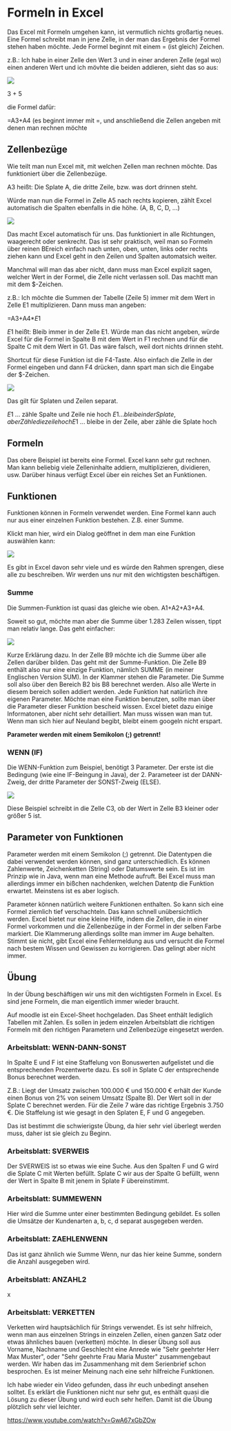 # Formeln in Excel

Das Excel mit Formeln umgehen kann, ist vermutlich nichts großartig neues. Eine Formel schreibt man in jene Zelle, in der man das Ergebnis der Formel stehen haben möchte. Jede Formel beginnt mit einem = (ist gleich) Zeichen.

z.B.: Ich habe in einer Zelle den Wert 3 und in einer anderen Zelle (egal wo) einen anderen Wert und ich mövhte die beiden addieren, sieht das so aus:

![](Formeln01.png)

3 + 5

die Formel dafür:

=A3+A4 (es beginnt immer mit =, und anschließend die Zellen angeben mit denen man rechnen möchte

## Zellenbezüge

Wie teilt man nun Excel mit, mit welchen Zellen man rechnen möchte. Das funktioniert über die Zellenbezüge.

A3 heißt: Die Splate A, die dritte Zeile, bzw. was dort drinnen steht.

Würde man nun die Formel in Zelle A5 nach rechts kopieren, zählt Excel automatisch die Spalten ebenfalls in die höhe. (A, B, C, D, ...)

![](Formeln02.png)

Das macht Excel automatisch für uns. Das funktioniert in alle Richtungen, waagerecht oder senkrecht. Das ist sehr praktisch, weil man so Formeln über reinen BEreich einfach nach unten, oben, unten, links oder rechts ziehen kann und Excel geht in den Zeilen und Spalten automatsich weiter.

Manchmal will man das aber nicht, dann muss man Excel explizit sagen, welcher Wert in der Formel, die Zelle nicht verlassen soll. Das machtt man mit dem $-Zeichen.

z.B.: Ich möchte die Summen der Tabelle (Zeile 5) immer mit dem Wert in Zelle E1 multiplizieren. Dann muss man angeben:

=A3+A4*$E$1

$E$1 heißt: Bleib immer in der Zelle E1. Würde man das nicht angeben, würde Excel für die Formel in Spalte B  mit dem Wert in F1 rechnen und für die Spalte C mit dem Wert in G1. Das wäre falsch, weil dort nichts drinnen steht.

Shortcut für diese Funktion ist die F4-Taste. Also einfach die Zelle in der Formel eingeben und dann F4 drücken, dann spart man sich die Eingabe der $-Zeichen.

![](Formeln03.png)

Das gilt für Splaten und Zeilen separat.

$E$1 ... zähle Spalte und Zeile nie hoch
$E1 ... bleibe in der Splate, aber Zähle die zeile hoch
E$1 ... bleibe in der Zeile, aber zähle die Splate hoch

## Formeln

Das obere Beispiel ist bereits eine Formel. Excel kann sehr gut rechnen. Man kann beliebig viele Zelleninhalte addiern, multiplizieren, dividieren, usw. Darüber hinaus verfügt Excel über ein reiches Set an Funktionen.

## Funktionen

Funktionen können in Formeln verwendet werden. Eine Formel kann auch nur aus einer einzelnen Funktion bestehen. Z.B. einer Summe.

Klickt man hier, wird ein Dialog geöffnet in dem man eine Funktion auswählen kann:

![](Formeln04.png)

Es gibt in Excel davon sehr viele und es würde den Rahmen sprengen, diese alle zu beschreiben. Wir werden uns nur mit den wichtigsten beschäftigen.

### Summe

Die Summen-Funktion ist quasi das gleiche wie oben. A1+A2+A3+A4.

Soweit so gut, möchte man aber die Summe über 1.283 Zeilen wissen, tippt man relativ lange. Das geht einfacher:

![](Formeln05.png)

Kurze Erklärung dazu. In der Zelle B9 möchte ich die Summe über alle Zellen darüber bilden. Das geht mit der Summe-Funktion. Die Zelle B9 enthält also nur eine einzige Funktion, nämlich SUMME (in meiner Englischen Version SUM). In der Klammer stehen die Parameter. Die Summe soll also über den Bereich B2 bis B8 berechnet werden. Also alle Werte in diesem bereich sollen addiert werden. Jede Funktion hat natürlich ihre eigenen Parameter. Möchte man eine Funktion benutzen, sollte man über die Parameter dieser Funktion bescheid wissen. Excel bietet dazu einige Informatonen, aber nicht sehr detailliert. Man muss wissen wan man tut. Wenn man sich hier auf Neuland begibt, bleibt einem googeln nicht erspart.

**Parameter werden mit einem Semikolon (;) getrennt!**

### WENN (IF)

Die WENN-Funktion zum Beispiel, benötigt 3 Parameter. Der erste ist die Bedingung (wie eine IF-Beingung in Java), der 2. Parameteer ist der DANN-Zweig, der dritte Parameter der SONST-Zweig (ELSE).

![](Formeln06.png)

Diese Beispiel schreibt in die Zelle C3, ob der Wert in Zelle B3 kleiner oder größer 5 ist.

## Parameter von Funktionen

Parameter werden mit einem Semikolon (;) getrennt. Die Datentypen die dabei verwendet werden können, sind ganz unterschiedlich. Es können Zahlenwerte, Zeichenketten (String) oder Datumswerte sein. Es ist im Prinzip wie in Java, wenn man eine Methode aufruft. Bei Excel muss man allerdings immer ein bißchen nachdenken, welchen Datentp die Funktion erwartet. Meinstens ist es aber logisch.

Parameter können natürlich weitere Funktionen enthalten. So kann sich eine Formel ziemlich tief verschachteln. Das kann schnell unübersichtlich werden. Excel bietet nur eine kleine Hilfe, indem die Zellen, die in einer Formel vorkommen und die Zellenbezüge in der Formel in der selben Farbe markiert. Die Klammerung allerdings sollte man immer im Auge behalten. Stimmt sie nicht, gibt Excel eine Fehlermeldung aus und versucht die Formel nach bestem Wissen und Gewissen zu korrigieren. Das gelingt aber nicht immer.

## Übung

In der Übung beschäftigen wir uns mit den wichtigsten Formeln in Excel. Es sind jene Formeln, die man eigentlich immer wieder braucht.

Auf moodle ist ein Excel-Sheet hochgeladen. Das Sheet enthält lediglich Tabellen mit Zahlen. Es sollen in jedem einzelen Arbeitsblatt die richtigen Formeln mit den richtigen Parametern und Zellenbezüge eingesetzt werden.

### Arbeitsblatt: WENN-DANN-SONST

In Spalte E und F ist eine Staffelung von Bonuswerten aufgelistet und die entsprechenden Prozentwerte dazu. Es soll in Splate C der entsprechende Bonus berechnet werden.

Z.B.: Liegt der Umsatz zwischen 100.000 € und 150.000 € erhält der Kunde einen Bonus von 2% von seinem Umsatz (Spalte B). Der Wert soll in der Splate C berechnet werden. Für die Zeile 7 wäre das richtige Ergebnis 3.750 €. Die Staffelung ist wie gesagt in den Splaten E, F und G angegeben.

Das ist bestimmt die schwierigste Übung, da hier sehr viel überlegt werden muss, daher ist sie gleich zu Beginn.

### Arbeitsblatt: SVERWEIS

Der SVERWEIS ist so etwas wie eine Suche. Aus den Spalten F und G wird die Splate C mit Werten befüllt. Splate C wir aus der Spalte G befüllt, wenn der Wert in Spalte B mit jenem in Splate F übereinstimmt.

### Arbeitsblatt: SUMMEWENN

Hier wird die Summe unter einer bestimmten Bedingung gebildet. Es sollen die Umsätze der Kundenarten a, b, c, d separat ausgegeben werden.

### Arbeitsblatt: ZAEHLENWENN

Das ist ganz ähnlich wie Summe Wenn, nur das hier keine Summe, sondern die Anzahl ausgegeben wird.

### Arbeitsblatt: ANZAHL2

x

### Arbeitsblatt: VERKETTEN

Verketten wird hauptsächlich für Strings verwendet. Es ist sehr hilfreich, wenn man aus einzelnen Strings in einzelen Zellen, einen ganzen Satz oder etwas ähnliches bauen (verketten) möchte. In dieser Übung soll aus Vorname, Nachname und Geschlecht eine Anrede wie "Sehr geehrter Herr Max Muster", oder "Sehr geehrte Frau Maria Muster" zusammengebaut werden. Wir haben das im Zusammenhang mit dem Serienbrief schon besprochen. Es ist meiner Meinung nach eine sehr hilfreiche Funktionen.

Ich habe wieder ein Video gefunden, dass ihr euch unbedingt ansehen solltet. Es erklärt die Funktionen nicht nur sehr gut, es enthält quasi die Lösung zu dieser Übung und wird euch sehr helfen. Damit ist die Übung plötzlich sehr viel leichter.

https://www.youtube.com/watch?v=GwA67xGbZOw
